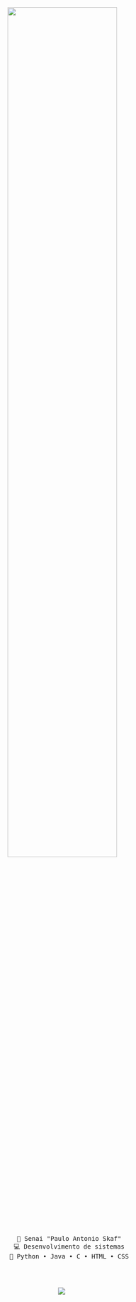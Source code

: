 <div align="center">
<img src="" />
<img src="https://readme-typing-svg.demolab.com?font=Inconsolata&weight=500&size=50&duration=4000&pause=300&color=4d0c08&center=true&vCenter=true&multiline=true&repeat=false&random=false&width=1300&height=140&lines=Oi+oi;Eu+sou+a+Rafaella+%E2%9C%A9" width="70%" />
<br><br>
<pre>
    🏫 Senai "Paulo Antonio Skaf"
    💻 Desenvolvimento de sistemas
    📖 Python • Java • C • HTML • CSS
</pre>
<br><br>
    
[![](https://img.shields.io/badge/linkedin-0a66c2)](https://www.linkedin.com/in/rafaella-hahon-114b35260/)
</div>
